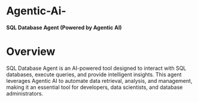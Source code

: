# Agentic-Ai-

**SQL Database Agent (Powered by Agentic AI)**

# Overview

SQL Database Agent is an AI-powered tool designed to interact with SQL databases, execute queries, and provide intelligent insights. This agent leverages Agentic AI to automate data retrieval, analysis, and management, making it an essential tool for developers, data scientists, and database administrators.
